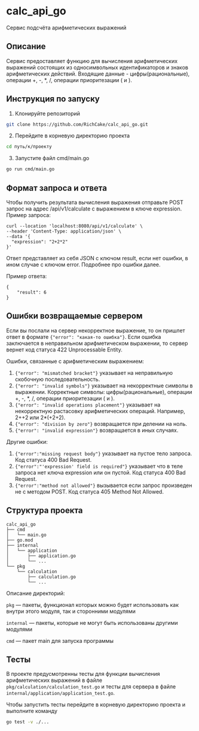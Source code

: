 # calc_api_go
Сервис подсчёта арифметических выражений

## Описание
Сервис предоставляет функцию для вычисления арифметических выражений состоящих из односимвольных идентификаторов и знаков арифметических действий. Входящие данные - цифры(рациональные), операции +, -, *, /, операции приоритезации ( и ).

## Инструкция по запуску
1. Клонируйте репозиторий
```bash
git clone https://github.com/RichCake/calc_api_go.git
```
2. Перейдите в корневую директорию проекта
```bash
cd путь/к/проекту
```
3. Запустите файл cmd/main.go
```bash
go run cmd/main.go
```

## Формат запроса и ответа
Чтобы получить результата вычисления выражения отправьте POST запрос на адрес /api/v1/calculate с выражением в ключе expression. Пример запроса:
```
curl --location 'localhost:8080/api/v1/calculate' \
--header 'Content-Type: application/json' \
--data '{
  "expression": "2+2*2"
}'
```
Ответ представляет из себя JSON с ключом result, если нет ошибки, в ином случае с ключом error. Подробнее про ошибки далее. 

Пример ответа:
```
{
    "result": 6
}
```

## Ошибки возвращаемые сервером
Если вы послали на сервер некорректное выражение, то он пришлет ответ в формате `{"error": "какая-то ошибка"}`. Если ошибка заключается в неправильном арифметическом выражении, то сервер вернет код статуса 422 Unprocessable Entity. 

Ошибки, связанные с арифметическим выражением:
1. `{"error": "mismatched bracket"}` указывает на неправильную скобочную последовательность.
2. `{"error": "invalid symbols"}` указывает на некорректные символы в выражении. Корректные символы: цифры(рациональные), операции +, -, *, /, операции приоритезации ( и ).
3. `{"error": "invalid operations placement"}` указывает на некорректную растасовку арифметических операций. Например, 2++2 или 2*(+2+2).
4. `{"error": "division by zero"}` возвращается при делении на ноль.
5. `{"error": "invalid expression"}` возвращается в иных случаях.

Другие ошибки:
1. `{"error":"missing request body"}` указывает на пустое тело запроса. Код статуса 400 Bad Request.
2. `{"error":"'expression' field is required"}` указывает что в теле запроса нет ключа expression или он пустой. Код статуса 400 Bad Request.
3. `{"error":"method not allowed"}` вызывается если запрос произведен не с методом POST. Код статуса 405 Method Not Allowed.


## Структура проекта
```
calc_api_go
├── cmd
│   └── main.go
├── go.mod
├── internal
│   └── application
│       ├── application.go
│       └── ...
└── pkg
    └── calculation
        ├── calculation.go
        └── ...
```

Описание директорий:

`pkg` — пакеты, функционал которых можно будет использовать как внутри этого модуля, так и сторонними модулями

`internal` — пакеты, которые не могут быть использованы другими модулями

`cmd` — пакет main для запуска программы

## Тесты
В проекте предусмотренны тесты для функции вычисления арифметических выражений в файле `pkg/calculation/calculation_test.go` и тесты для сервера в файле `internal/application/application_test.go`.

Чтобы запустить тесты перейдите в корневую директорию проекта и выполните команду
```bash
go test -v ./...
```